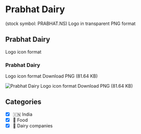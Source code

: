# Prabhat Dairy
 (stock symbol: PRABHAT.NS) Logo in transparent PNG format

## Prabhat Dairy
 Logo icon format

### Prabhat Dairy
 Logo icon format Download PNG (81.64 KB)

![Prabhat Dairy
 Logo icon format Download PNG (81.64 KB)](/img/orig/PRABHAT.NS-c312a36c.png)



## Categories
- [x] 🇮🇳 India
- [x] 🍴 Food
- [x] 🥛 Dairy companies
